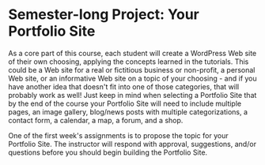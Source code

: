 # Semester-long Project: Your Portfolio Site

As a core part of this course, each student will create a WordPress Web site of their own choosing, applying the concepts learned in the tutorials. This could be a Web site for a real or fictitious business or non-profit, a personal Web site, or an informative Web site on a topic of your choosing - and if you have another idea that doesn't fit into one of those categories, that will probably work as well! Just keep in mind when selecting a Portfolio Site that by the end of the course your Portfolio Site will need to include multiple pages, an image gallery, blog/news posts with multiple categorizations, a contact form, a calendar, a map, a forum, and a shop.

One of the first week's assignments is to propose the topic for your Portfolio Site. The instructor will respond with approval, suggestions, and/or questions before you should begin building the Portfolio Site.